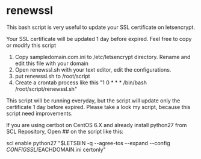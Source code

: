 # renewssl
This bash script is very useful to update your SSL certificate on letsencrypt.

Your SSL certificate will be updated 1 day before expired. Feel free to copy or modify this script

1. Copy sampledomain.com.ini to /etc/letsencrypt directory. Rename and edit this file with your domain
2. Open renewssl.sh with your text editor, edit the configurations.
3. put renewssl.sh to /root/script
4. Create a crontab process like this "1 0 * * * /bin/bash /root/script/renewssl.sh"

This script will be running everyday, but the script will update only the certificate 1 day before expired. Please take a look my script, because this script need improvements.

If you are using certbot on CentOS 6.X and already install python27 from SCL Repository, Open ## on the script like this:

scl enable python27 "$LETSBIN -q --agree-tos --expand --config $CONFIGSSL/$EACHDOMAIN.ini certonly"
